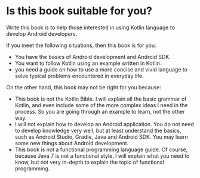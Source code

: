 # Is this book suitable for you?

Write this book is to help those interested in using Kotlin language to develop Android developers.

If you meet the following situations, then this book is for you:
- You have the basics of Android development and Android SDK.
- You want to follow Kotlin using an example written in Kotlin.
- you need a guide on how to use a more concise and vivid language to solve typical problems encountered in everyday life.

On the other hand, this book may not be right for you because:
- This book is not the Kotlin Bible. I will explain all the basic grammar of Kotlin, and even include some of the more complex ideas I need in the process. So you are going through an example to learn, not the other way.
- I will not explain how to develop an Android application. You do not need to develop knowledge very well, but at least understand the basics, such as Android Studio, Gradle, Java and Android SDK. You may learn some new things about Android development.
- This book is not a functional programming language guide. Of course, because Java 7 is not a functional style, I will explain what you need to know, but not very in-depth to explain the topic of functional programming.
